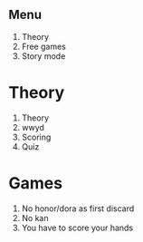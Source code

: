 ## Menu
1. Theory
2. Free games
3. Story mode

# Theory
1. Theory
2. wwyd
3. Scoring
4. Quiz

# Games
1. No honor/dora as first discard
2. No kan
3. You have to score your hands
